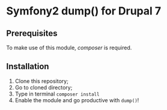 # Symfony2 dump() for Drupal 7

## Prerequisites
To make use of this module, *composer* is required.

## Installation
1. Clone this repository;
2. Go to cloned directory;
3. Type in terminal `composer install`
4. Enable the module and go productive with `dump()`!
